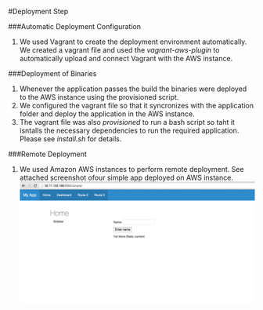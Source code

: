 #Deployment Step    

###Automatic Deployment Configuration
 1. We used Vagrant to create the deployment environment automatically. We created a vagrant file and used the *vagrant-aws-plugin* to automatically upload and connect Vagrant with the AWS instance.

###Deployment of Binaries
 1. Whenever the application passes the build the binaries were deployed to the AWS instance using the provisioned script.  
 2. We configured the vagrant file so that it syncronizes with the application folder and deploy the application in the AWS instance. 
 3. The vagrant file was also *provisioned* to run a bash script so taht it isntalls the necessary dependencies to run the required application. Please see *install.sh* for details.          

###Remote Deployment
 1. We used Amazon AWS instances to perform remote deployment. See attached screenshot ofour simple app deployed on AWS instance. 
    ![canary-1](canary-1.png?raw=true=400x300)    

